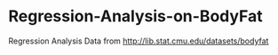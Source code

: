 # Regression-Analysis-on-BodyFat
Regression Analysis Data from 
http://lib.stat.cmu.edu/datasets/bodyfat
